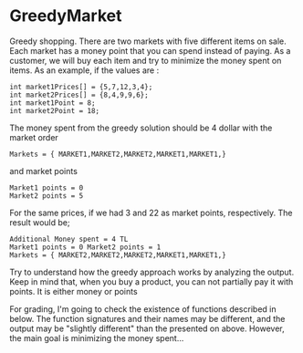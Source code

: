 # GreedyMarket

Greedy shopping. There are two markets with five different items on sale. Each market has a money point that you can spend instead of paying.
As a customer, we will buy each item and try to minimize the money spent on items. As an example, if the values are :
</br>
```
int market1Prices[] = {5,7,12,3,4};
int market2Prices[] = {8,4,9,9,6};
int market1Point = 8;
int market2Point = 18;
```
The money spent from the greedy solution should be 4 dollar with the market order
</br>
```
Markets = { MARKET1,MARKET2,MARKET2,MARKET1,MARKET1,}
```
and market points

```
Market1 points = 0
Market2 points = 5
```

For the same prices, if we had 3 and 22 as market points, respectively. The result would be;
```
Additional Money spent = 4 TL
Market1 points = 0 Market2 points = 1
Markets = { MARKET2,MARKET2,MARKET2,MARKET1,MARKET1,}
```

Try to understand how the greedy approach works by analyzing the output. Keep in mind that, when you buy a product, you can not partially pay it with points.
It is either money or points

For grading, I'm going to check the existence of functions described in below. The function signatures and their names may be different, and the output may be "slightly different" than the presented on above.
However, the main goal is minimizing the money spent...
